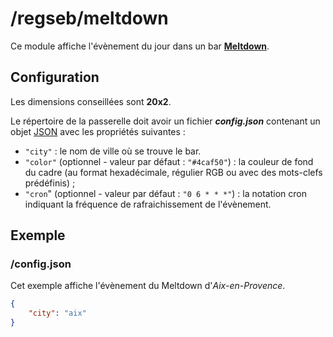 # /regseb/meltdown
Ce module affiche l'évènement du jour dans un bar
**[Meltdown](http://www.meltdown.bar/)**.

## Configuration
Les dimensions conseillées sont **20x2**.

Le répertoire de la passerelle doit avoir un fichier ***config.json***
contenant un objet [JSON](http://www.json.org "JavaScript Object Notation")
avec les propriétés suivantes :
- `"city"` : le nom de ville où se trouve le bar.
- `"color"` (optionnel - valeur par défaut : `"#4caf50"`) : la couleur de fond
  du cadre (au format hexadécimale, régulier RGB ou avec des mots-clefs
  prédéfinis) ;
- `"cron`" (optionnel - valeur par défaut : `"0 6 * * *"`) : la notation cron
  indiquant la fréquence de rafraichissement de l'évènement.

## Exemple
### /config.json
Cet exemple affiche l'évènement du Meltdown d'*Aix-en-Provence*.
```JSON
{
    "city": "aix"
}
```
